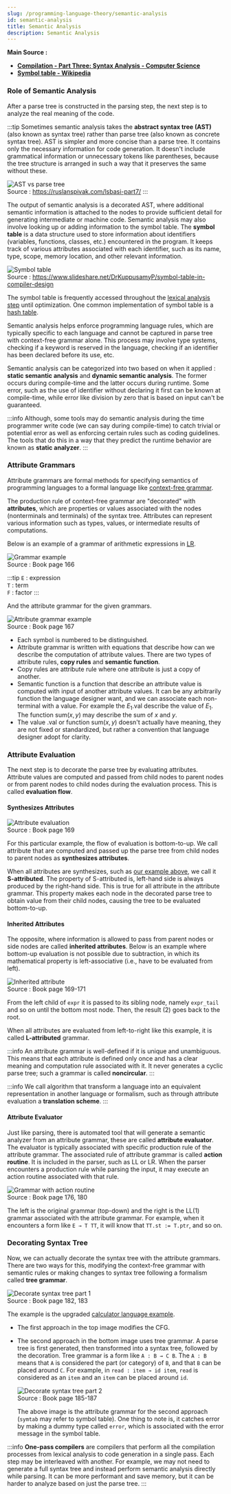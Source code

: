 ```yaml
---
slug: /programming-language-theory/semantic-analysis
id: semantic-analysis
title: Semantic Analysis
description: Semantic Analysis
---
```


**Main Source :**

- **[Compilation - Part Three: Syntax Analysis - Computer Science](https://youtu.be/8nBoVjEOCMI?si=wnzyRj8DnkWHiebu)**
- **[Symbol table - Wikipedia](https://en.wikipedia.org/wiki/Symbol_table)**

### Role of Semantic Analysis

After a parse tree is constructed in the parsing step, the next step is to analyze the real meaning of the code.

:::tip
Sometimes semantic analysis takes the **abstract syntax tree (AST)** (also known as syntax tree) rather than parse tree (also known as concrete syntax tree). AST is simpler and more concise than a parse tree. It contains only the necessary information for code generation. It doesn't include grammatical information or unnecessary tokens like parentheses, because the tree structure is arranged in such a way that it preserves the same without these.

![AST vs parse tree](./parse-tree-vs-ast.png)  
Source : https://ruslanspivak.com/lsbasi-part7/
:::

The output of semantic analysis is a decorated AST, where additional semantic information is attached to the nodes to provide sufficient detail for generating intermediate or machine code. Semantic analysis may also involve looking up or adding information to the symbol table. The **symbol table** is a data structure used to store information about identifiers (variables, functions, classes, etc.) encountered in the program. It keeps track of various attributes associated with each identifier, such as its name, type, scope, memory location, and other relevant information.

![Symbol table](./symbol-table.png)  
Source : https://www.slideshare.net/DrKuppusamyP/symbol-table-in-compiler-design

The symbol table is frequently accessed throughout the [lexical analysis step](/programming-language-theory/syntax) until optimization. One common implementation of symbol table is a [hash table](/data-structures-and-algorithms/hash-table).

Semantic analysis helps enforce programming language rules, which are typically specific to each language and cannot be captured in parse tree with context-free grammar alone. This process may involve type systems, checking if a keyword is reserved in the language, checking if an identifier has been declared before its use, etc.

Semantic analysis can be categorized into two based on when it applied : **static semantic analysis** and **dynamic semantic analysis**. The former occurs during compile-time and the latter occurs during runtime. Some error, such as the use of identifier without declaring it first can be known at compile-time, while error like division by zero that is based on input can't be guaranteed.

:::info
Although, some tools may do semantic analysis during the time programmer write code (we can say during compile-time) to catch trivial or potential error as well as enforcing certain rules such as coding guidelines. The tools that do this in a way that they predict the runtime behavior are known as **static analyzer**.
:::

### Attribute Grammars

Attribute grammars are formal methods for specifying semantics of programming languages to a formal language like [context-free grammar](/theory-of-computation-and-automata/context-free-grammar).

The production rule of context-free grammar are "decorated" with **attributes**, which are properties or values associated with the nodes (nonterminals and terminals) of the syntax tree. Attributes can represent various information such as types, values, or intermediate results of computations.

Below is an example of a grammar of arithmetic expressions in [LR](/programming-language-theory/parsing#bottom-up-parsing).

![Grammar example](./grammar-example.png)  
Source : Book page 166

:::tip
`E` : expression  
`T` : term  
`F` : factor
:::

And the attribute grammar for the given grammars.

![Attribute grammar example](./attribute-grammar-example.png)  
Source : Book page 167

- Each symbol is numbered to be distinguished.
- Attribute grammar is written with equations that describe how can we describe the computation of attribute values. There are two types of attribute rules, **copy rules** and **semantic function**.
- Copy rules are attribute rule where one attribute is just a copy of another.
- Semantic function is a function that describe an attribute value is computed with input of another attribute values. It can be any arbitrarily function the language designer want, and we can associate each non-terminal with a value. For example the $E_1.\text{val}$ describe the value of $E_1$. The function $\text{sum}(x, y)$ may describe the sum of $x$ and $y$.
- The value $.\text{val}$ or function $\text{sum}(x, y)$ doesn't actually have meaning, they are not fixed or standardized, but rather a convention that language designer adopt for clarity.

### Attribute Evaluation

The next step is to decorate the parse tree by evaluating attributes. Attribute values are computed and passed from child nodes to parent nodes or from parent nodes to child nodes during the evaluation process. This is called **evaluation flow**.

#### Synthesizes Attributes

![Attribute evaluation](./attribute-evaluation.png)  
Source : Book page 169

For this particular example, the flow of evaluation is bottom-to-up. We call attribute that are computed and passed up the parse tree from child nodes to parent nodes as **synthesizes attributes**.

When all attributes are synthesizes, such as [our example above](#attribute-grammars), we call it **S-attributed**. The property of S-attributed is, left-hand side is always produced by the right-hand side. This is true for all attribute in the attribute grammar. This property makes each node in the decorated parse tree to obtain value from their child nodes, causing the tree to be evaluated bottom-to-up.

#### Inherited Attributes

The opposite, where information is allowed to pass from parent nodes or side nodes are called **inherited attributes**. Below is an example where bottom-up evaluation is not possible due to subtraction, in which its mathematical property is left-associative (i.e., have to be evaluated from left).

![Inherited attribute](./inherited-attribute.png)  
Source : Book page 169-171

From the left child of `expr` it is passed to its sibling node, namely `expr_tail` and so on until the bottom most node. Then, the result (2) goes back to the root.

When all attributes are evaluated from left-to-right like this example, it is called **L-attributed** grammar.

:::info
An attribute grammar is well-defined if it is unique and unambiguous. This means that each attribute is defined only once and has a clear meaning and computation rule associated with it. It never generates a cyclic parse tree; such a grammar is called **noncircular**.
:::

:::info
We call algorithm that transform a language into an equivalent representation in another language or formalism, such as through attribute evaluation a **translation scheme**.
:::

#### Attribute Evaluator

Just like parsing, there is automated tool that will generate a semantic analyzer from an attribute grammar, these are called **attribute evaluator**. The evaluator is typically associated with specific production rule of the attribute grammar. The associated rule of attribute grammar is called **action routine**. It is included in the parser, such as LL or LR. When the parser encounters a production rule while parsing the input, it may execute an action routine associated with that rule.

![Grammar with action routine](./attribute-evaluator.png)  
Source : Book page 176, 180

The left is the original grammar (top-down) and the right is the LL(1) grammar associated with the attribute grammar. For example, when it encounters a form like `E → T TT`, it will know that `TT.st := T.ptr`, and so on.

### Decorating Syntax Tree

Now, we can actually decorate the syntax tree with the attribute grammars. There are two ways for this, modifying the context-free grammar with semantic rules or making changes to syntax tree following a formalism called **tree grammar**.

![Decorate syntax tree part 1](./decorate-syntax-tree-1.png)  
Source : Book page 182, 183

The example is the upgraded [calculator language example](/programming-language-theory/parsing#recursive-descent-parser).

- The first approach in the top image modifies the CFG.
- The second approach in the bottom image uses tree grammar. A parse tree is first generated, then transformed into a syntax tree, followed by the decoration. Tree grammar is a form like `A : B → C B`. The `A : B` means that `A` is considered the part (or category) of `B`, and that `B` can be placed around `C`. For example, in `read : item → id item`, `read` is considered as an `item` and an `item` can be placed around `id`.

  ![Decorate syntax tree part 2](./decorate-syntax-tree-2.png)  
   Source : Book page 185-187

  The above image is the attribute grammar for the second approach (`symtab` may refer to symbol table). One thing to note is, it catches error by making a dummy type called `error`, which is associated with the error message in the symbol table.

:::info
**One-pass compilers** are compilers that perform all the compilation processes from lexical analysis to code generation in a single pass. Each step may be interleaved with another. For example, we may not need to generate a full syntax tree and instead perform semantic analysis directly while parsing. It can be more performant and save memory, but it can be harder to analyze based on just the parse tree.
:::
